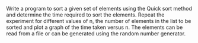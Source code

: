 Write a program to sort a given set of elements using the Quick sort method and determine the time required to sort the elements. Repeat the experiment for different values of n, the number of elements in the list to be sorted and plot a graph of the time taken versus n. The elements can be read from a file or can be generated using the random number generator.
